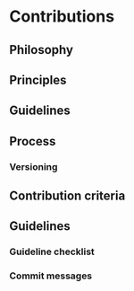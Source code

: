 # Contributions

## Philosophy 

## Principles

## Guidelines

## Process

### Versioning

## Contribution criteria

## Guidelines

### Guideline checklist 

### Commit messages 

